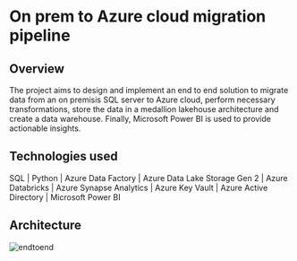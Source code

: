 # On prem to Azure cloud migration pipeline

## Overview
The project aims to design and implement an end to end solution to migrate data from an on premisis SQL server to Azure cloud, perform necessary transformations, store the data in a medallion lakehouse architecture and create a data warehouse. Finally, Microsoft Power BI is used to provide actionable insights.

## Technologies used
SQL | Python | Azure Data Factory | Azure Data Lake Storage Gen 2 | Azure Databricks | Azure Synapse Analytics | Azure Key Vault | Azure Active Directory | Microsoft Power BI

## Architecture
![endtoend](https://github.com/SahilTake/on-prem-to-azure-cloud-migration-and-visualization-pipeline/assets/86903215/4f846cd3-4fc5-4a63-a383-b076282e9809)
